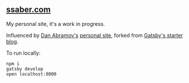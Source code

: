 ## [ssaber.com](https://ssaber.com)
My personal site, it's a work in progress.

Influenced by [Dan Abramov's](https://twitter.com/dan_abramov) [personal site](https://github.com/gaearon/overreacted.io), forked from [Gatsby's starter blog](https://github.com/gatsbyjs/gatsby-starter-blog).

To run locally:
```
npm i
gatsby develop
open localhost:8000
```
